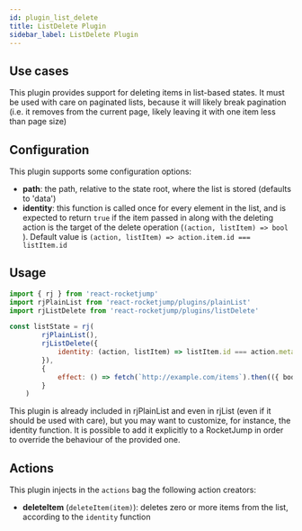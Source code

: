 ```yaml
---
id: plugin_list_delete
title: ListDelete Plugin
sidebar_label: ListDelete Plugin
---
```

## Use cases

This plugin provides support for deleting items in list-based states. It must be used with care on paginated lists, because it will likely break pagination (i.e. it removes from the current page, likely leaving it with one item less than page size)

## Configuration
This plugin supports some configuration options:
* __path__: the path, relative to the state root, where the list is stored (defaults to 'data')
* __identity__: this function is called once for every element in the list, and is expected to return `true` if the item passed in along with the deleting action is the target of the delete operation (`(action, listItem) => bool` ). Default value is `(action, listItem) => action.item.id === listItem.id`

## Usage
```js
import { rj } from 'react-rocketjump'
import rjPlainList from 'react-rocketjump/plugins/plainList' 
import rjListDelete from 'react-rocketjump/plugins/listDelete'

const listState = rj(
        rjPlainList(),
        rjListDelete({
            identity: (action, listItem) => listItem.id === action.meta.name
        }),
        {
            effect: () => fetch(`http://example.com/items`).then(({ body }) => body)
        }
    )
```

This plugin is already included in rjPlainList and even in rjList (even if it should be used with care), but you may want to customize, for instance, the identity function. It is possible to add it explicitly to a RocketJump in order to override the behaviour of the provided one.

## Actions
This plugin injects in the `actions` bag the following action creators:

* __deleteItem__ (`deleteItem(item)`): deletes zero or more items from the list, according to the `identity` function

